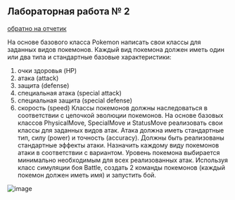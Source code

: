 ## Лабораторная работа № 2 
[обратно на отчетик](https://github.com/avolidaga/ITMO/tree/main/1-course/Programming)

На основе базового класса Pokemon написать свои классы для заданных видов покемонов. Каждый вид покемона должен иметь один или два типа и стандартные базовые характеристики:
1.	очки здоровья (HP)
2.	атака (attack)
3.	защита (defense)
4.	специальная атака (special attack)
5.	специальная защита (special defense)
6.	скорость (speed)
Классы покемонов должны наследоваться в соответствии с цепочкой эволюции покемонов. На основе базовых классов PhysicalMove, SpecialMove и StatusMove реализовать свои классы для заданных видов атак.
Атака должна иметь стандартные тип, силу (power) и точность (accuracy). Должны быть реализованы стандартные эффекты атаки. Назначить каждому виду покемонов атаки в соответствии с вариантом. Уровень покемона выбирается минимально необходимым для всех реализованных атак.
Используя класс симуляции боя Battle, создать 2 команды покемонов (каждый покемон должен иметь имя) и запустить бой.


![image](https://user-images.githubusercontent.com/127943609/225381833-0d1adb14-a63d-4129-ae3b-bdb28f68bec5.jpeg)
